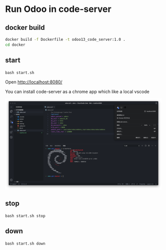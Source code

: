 # Run Odoo in code-server

## docker build

```bash
docker build -f Dockerfile -t odoo13_code_server:1.0 .
cd docker
```

## start

`bash start.sh`

Open [http://localhost:8080/](http://localhost:8080/)

You can install code-server as a chrome app which like a local vscode

![code-server](/docker/code-server.png)

## stop

`bash start.sh stop`

## down

`bash start.sh down`
